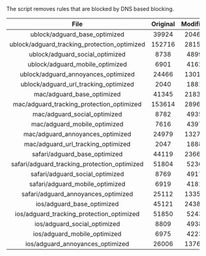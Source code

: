 The script removes rules that are blocked by DNS based blocking.


| File | Original | Modified |
|:----:|:-----:|:-----:|
| ublock/adguard_base_optimized | 39924 | 20461 |
| ublock/adguard_tracking_protection_optimized | 152716 | 28155 |
| ublock/adguard_social_optimized | 8738 | 4899 |
| ublock/adguard_mobile_optimized | 6901 | 4162 |
| ublock/adguard_annoyances_optimized | 24466 | 13014 |
| ublock/adguard_url_tracking_optimized | 2040 | 1881 |
| mac/adguard_base_optimized | 41345 | 21830 |
| mac/adguard_tracking_protection_optimized | 153614 | 28963 |
| mac/adguard_social_optimized | 8782 | 4935 |
| mac/adguard_mobile_optimized | 7616 | 4397 |
| mac/adguard_annoyances_optimized | 24979 | 13278 |
| mac/adguard_url_tracking_optimized | 2047 | 1888 |
| safari/adguard_base_optimized | 44119 | 23661 |
| safari/adguard_tracking_protection_optimized | 51804 | 5236 |
| safari/adguard_social_optimized | 8769 | 4917 |
| safari/adguard_mobile_optimized | 6919 | 4181 |
| safari/adguard_annoyances_optimized | 25112 | 13355 |
| ios/adguard_base_optimized | 45121 | 24386 |
| ios/adguard_tracking_protection_optimized | 51850 | 5243 |
| ios/adguard_social_optimized | 8809 | 4938 |
| ios/adguard_mobile_optimized | 6975 | 4223 |
| ios/adguard_annoyances_optimized | 26006 | 13767 |
